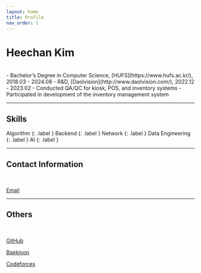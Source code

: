 ```yaml
---
layout: home
title: Profile
nav_order: 1
---
```


# Heechan Kim

<br/>
- Bachelor’s Degree in Computer Science, [HUFS](https://www.hufs.ac.kr/), 2018.03 - 2024.08
- R&D, [Daolvision](http://www.daolvision.com/), 2022.12 - 2023.02
   - Conducted QA/QC for kiosk, POS, and inventory systems
   - Participated in development of the inventory management system

---

## Skills
Algorithm
{: .label }
Backend
{: .label }
Network
{: .label }
Data Engineering
{: .label }
AI
{: .label }

---

## Contact Information

<br/>

[Email](mailto:caphile98@gmail.com)

---

## Others

<br/>

[GitHub](https://github.com/Caphile)

[Baekjoon](https://www.acmicpc.net/user/caphile98)

[Codeforces](https://codeforces.com/profile/caphile98)
